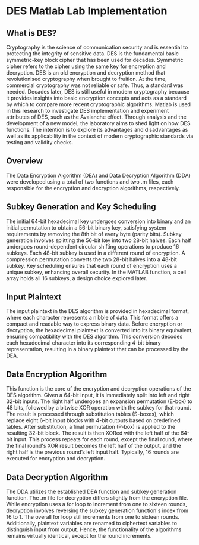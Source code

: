 # DES Matlab Lab Implementation
## What is DES?
Cryptography is the science of communication security and is essential to protecting the integrity of sensitive data. DES is the fundamental basic symmetric-key block cipher that has been used for decades. Symmetric cipher refers to the cipher using the same key for encryption and decryption. DES is an old encryption and decryption method that revolutionised cryptography when brought to fruition. At the time, commercial cryptography was not reliable or safe. Thus, a standard was needed. Decades later, DES is still useful in modern cryptography because it provides insights into basic encryption concepts and acts as a standard by which to compare more recent cryptographic algorithms. Matlab is used in this research to investigate DES implementation and experiment attributes of DES, such as the Avalanche effect. Through analysis and the development of a new model, the laboratory aims to shed light on how DES functions. The intention is to explore its advantages and disadvantages as well as its applicability in the context of modern cryptographic standards via testing and validity checks.


## Overview
The Data Encryption Algorithm (DEA) and Data Decryption Algorithm (DDA) were developed using a total of two functions and two .m files, each responsible for the encryption and decryption algorithms, respectively.

## Subkey Generation and Key Scheduling
The initial 64-bit hexadecimal key undergoes conversion into binary and an initial permutation to obtain a 56-bit binary key, satisfying system requirements by removing the 8th bit of every byte (parity bits). Subkey generation involves splitting the 56-bit key into two 28-bit halves. Each half undergoes round-dependent circular shifting operations to produce 16 subkeys. Each 48-bit subkey is used in a different round of encryption. A compression permutation converts the two 28-bit halves into a 48-bit subkey. Key scheduling ensures that each round of encryption uses a unique subkey, enhancing overall security. In the MATLAB function, a cell array holds all 16 subkeys, a design choice explored later.

## Input Plaintext
The input plaintext in the DES algorithm is provided in hexadecimal format, where each character represents a nibble of data. This format offers a compact and readable way to express binary data. Before encryption or decryption, the hexadecimal plaintext is converted into its binary equivalent, ensuring compatibility with the DES algorithm. This conversion decodes each hexadecimal character into its corresponding 4-bit binary representation, resulting in a binary plaintext that can be processed by the DEA.

## Data Encryption Algorithm
This function is the core of the encryption and decryption operations of the DES algorithm. Given a 64-bit input, it is immediately split into left and right 32-bit inputs. The right half undergoes an expansion permutation (E-box) to 48 bits, followed by a bitwise XOR operation with the subkey for that round. The result is processed through substitution tables (S-boxes), which replace eight 6-bit input blocks with 4-bit outputs based on predefined tables. After substitution, a final permutation (P-box) is applied to the resulting 32-bit block. The result is then XORed with the left half of the 64-bit input. This process repeats for each round, except the final round, where the final round's XOR result becomes the left half of the output, and the right half is the previous round’s left input half. Typically, 16 rounds are executed for encryption and decryption.

## Data Decryption Algorithm
The DDA utilizes the established DEA function and subkey generation function. The .m file for decryption differs slightly from the encryption file. While encryption uses a for loop to increment from one to sixteen rounds, decryption involves reversing the subkey generation function's index from 16 to 1. The overall for loop still increments from one to sixteen rounds. Additionally, plaintext variables are renamed to ciphertext variables to distinguish input from output. Hence, the functionality of the algorithms remains virtually identical, except for the round increments.






